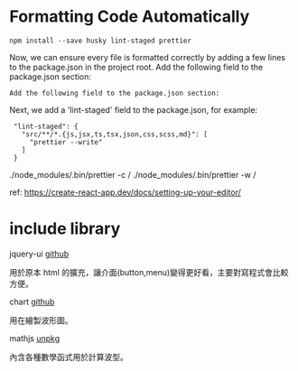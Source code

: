 # Formatting Code Automatically

```
npm install --save husky lint-staged prettier
```

Now, we can ensure every file is formatted correctly by adding a few lines to the package.json in the project root.
Add the following field to the package.json section:

```
Add the following field to the package.json section:
```

Next, we add a 'lint-staged' field to the package.json, for example:

```
 "lint-staged": {
   "src/**/*.{js,jsx,ts,tsx,json,css,scss,md}": [
     "prettier --write"
   ]
 }
```

./node_modules/.bin/prettier -c /
./node_modules/.bin/prettier -w /

ref: https://create-react-app.dev/docs/setting-up-your-editor/

# include library

jquery-ui [github](https://github.com/jquery/jquery-ui)

用於原本 html 的擴充，讓介面(button,menu)變得更好看，主要對寫程式會比較方便。

chart [github](https://github.com/chartjs/Chart.js)

用在繪製波形圖。

mathjs [unpkg](https://www.unpkg.com/browse/mathjs@13.2.1/)

內含各種數學函式用於計算波型。
